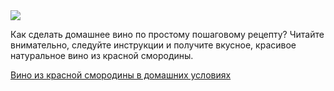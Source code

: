 <!--2025-06-24 22:12:48-->
<div class="yb">
  <div class="rss finecooking"><a href="https://finecooking.ru/recipe/vino-iz-krasnoy-smorodiny-v-domashnih-usloviyah"><img src="https://finecooking.ru/images/recipe/vino-iz-krasnoy-smorodiny-v-domashnih-usloviyah/photo/960w.jpg"></a><p>Как сделать домашнее вино по простому пошаговому рецепту? Читайте внимательно, следуйте инструкции и получите вкусное, красивое натуральное вино из красной смородины.</p>
 <p class="titl"><a href="https://finecooking.ru/recipe/vino-iz-krasnoy-smorodiny-v-domashnih-usloviyah">Вино из красной смородины в домашних условиях</a></p></div>
</div>
